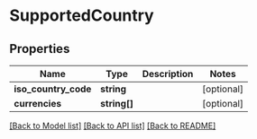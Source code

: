 # SupportedCountry

## Properties
Name | Type | Description | Notes
------------ | ------------- | ------------- | -------------
**iso_country_code** | **string** |  | [optional] 
**currencies** | **string[]** |  | [optional] 

[[Back to Model list]](../README.md#documentation-for-models) [[Back to API list]](../README.md#documentation-for-api-endpoints) [[Back to README]](../README.md)


